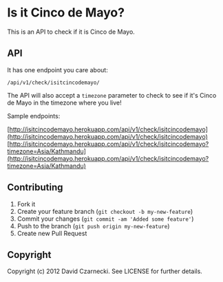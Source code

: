 # Is it Cinco de Mayo?

This is an API to check if it is Cinco de Mayo.

## API

It has one endpoint you care about:

```
/api/v1/check/isitcincodemayo/
```

The API will also accept a `timezone` parameter to check to see if it's Cinco de Mayo in the timezone where you live!

Sample endpoints:

[http://isitcincodemayo.herokuapp.com/api/v1/check/isitcincodemayo](http://isitcincodemayo.herokuapp.com/api/v1/check/isitcincodemayo)
[http://isitcincodemayo.herokuapp.com/api/v1/check/isitcincodemayo?timezone=Asia/Kathmandu](http://isitcincodemayo.herokuapp.com/api/v1/check/isitcincodemayo?timezone=Asia/Kathmandu)

## Contributing

1. Fork it
2. Create your feature branch (`git checkout -b my-new-feature`)
3. Commit your changes (`git commit -am 'Added some feature'`)
4. Push to the branch (`git push origin my-new-feature`)
5. Create new Pull Request

## Copyright

Copyright (c) 2012 David Czarnecki. See LICENSE for further details.